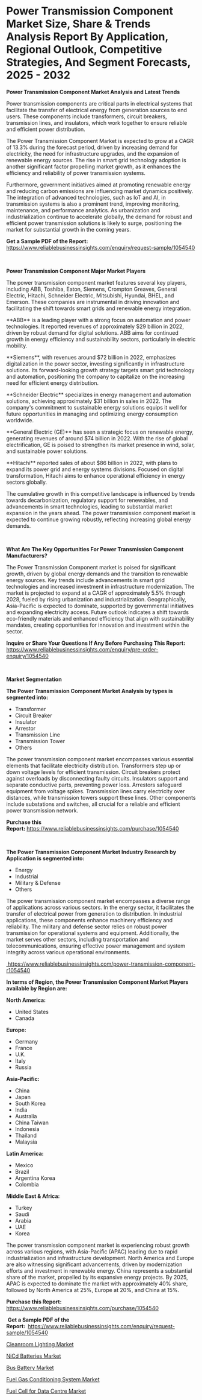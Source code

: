 <p><h1>Power Transmission Component Market Size, Share & Trends Analysis Report By Application, Regional Outlook, Competitive Strategies, And Segment Forecasts, 2025 - 2032</h1></p><p><strong>Power Transmission Component Market Analysis and Latest Trends</strong></p>
<p><p>Power transmission components are critical parts in electrical systems that facilitate the transfer of electrical energy from generation sources to end users. These components include transformers, circuit breakers, transmission lines, and insulators, which work together to ensure reliable and efficient power distribution. </p><p>The Power Transmission Component Market is expected to grow at a CAGR of 13.3% during the forecast period, driven by increasing demand for electricity, the need for infrastructure upgrades, and the expansion of renewable energy sources. The rise in smart grid technology adoption is another significant factor propelling market growth, as it enhances the efficiency and reliability of power transmission systems. </p><p>Furthermore, government initiatives aimed at promoting renewable energy and reducing carbon emissions are influencing market dynamics positively. The integration of advanced technologies, such as IoT and AI, in transmission systems is also a prominent trend, improving monitoring, maintenance, and performance analytics. As urbanization and industrialization continue to accelerate globally, the demand for robust and efficient power transmission solutions is likely to surge, positioning the market for substantial growth in the coming years.</p></p>
<p><strong>Get a Sample PDF of the Report:&nbsp;</strong> <a href="https://www.reliablebusinessinsights.com/enquiry/request-sample/1054540?utm_campaign=57&utm_medium=2&utm_source=Github&utm_content=ia&utm_term=07042025&utm_id=power-transmission-component">https://www.reliablebusinessinsights.com/enquiry/request-sample/1054540</a></p>
<p>&nbsp;</p>
<p><strong>Power Transmission Component Major Market Players</strong></p>
<p><p>The power transmission component market features several key players, including ABB, Toshiba, Eaton, Siemens, Crompton Greaves, General Electric, Hitachi, Schneider Electric, Mitsubishi, Hyundai, BHEL, and Emerson. These companies are instrumental in driving innovation and facilitating the shift towards smart grids and renewable energy integration.</p><p>**ABB** is a leading player with a strong focus on automation and power technologies. It reported revenues of approximately $29 billion in 2022, driven by robust demand for digital solutions. ABB aims for continued growth in energy efficiency and sustainability sectors, particularly in electric mobility.</p><p>**Siemens**, with revenues around $72 billion in 2022, emphasizes digitalization in the power sector, investing significantly in infrastructure solutions. Its forward-looking growth strategy targets smart grid technology and automation, positioning the company to capitalize on the increasing need for efficient energy distribution.</p><p>**Schneider Electric** specializes in energy management and automation solutions, achieving approximately $31 billion in sales in 2022. The company's commitment to sustainable energy solutions equips it well for future opportunities in managing and optimizing energy consumption worldwide.</p><p>**General Electric (GE)** has seen a strategic focus on renewable energy, generating revenues of around $74 billion in 2022. With the rise of global electrification, GE is poised to strengthen its market presence in wind, solar, and sustainable power solutions.</p><p>**Hitachi** reported sales of about $86 billion in 2022, with plans to expand its power grid and energy systems divisions. Focused on digital transformation, Hitachi aims to enhance operational efficiency in energy sectors globally.</p><p>The cumulative growth in this competitive landscape is influenced by trends towards decarbonization, regulatory support for renewables, and advancements in smart technologies, leading to substantial market expansion in the years ahead. The power transmission component market is expected to continue growing robustly, reflecting increasing global energy demands.</p></p>
<p>&nbsp;</p>
<p><strong>What Are The Key Opportunities For Power Transmission Component Manufacturers?</strong></p>
<p><p>The Power Transmission Component market is poised for significant growth, driven by global energy demands and the transition to renewable energy sources. Key trends include advancements in smart grid technologies and increased investment in infrastructure modernization. The market is projected to expand at a CAGR of approximately 5.5% through 2028, fueled by rising urbanization and industrialization. Geographically, Asia-Pacific is expected to dominate, supported by governmental initiatives and expanding electricity access. Future outlook indicates a shift towards eco-friendly materials and enhanced efficiency that align with sustainability mandates, creating opportunities for innovation and investment within the sector.</p></p>
<p><strong>Inquire or Share Your Questions If Any Before Purchasing This Report:</strong> <a href="https://www.reliablebusinessinsights.com/enquiry/pre-order-enquiry/1054540?utm_campaign=57&utm_medium=2&utm_source=Github&utm_content=ia&utm_term=07042025&utm_id=power-transmission-component">https://www.reliablebusinessinsights.com/enquiry/pre-order-enquiry/1054540</a></p>
<p>&nbsp;</p>
<p><strong>Market Segmentation</strong></p>
<p><strong>The Power Transmission Component Market Analysis by types is segmented into:</strong></p>
<p><ul><li>Transformer</li><li>Circuit Breaker</li><li>Insulator</li><li>Arrestor</li><li>Transmission Line</li><li>Transmission Tower</li><li>Others</li></ul></p>
<p><p>The power transmission component market encompasses various essential elements that facilitate electricity distribution. Transformers step up or down voltage levels for efficient transmission. Circuit breakers protect against overloads by disconnecting faulty circuits. Insulators support and separate conductive parts, preventing power loss. Arrestors safeguard equipment from voltage spikes. Transmission lines carry electricity over distances, while transmission towers support these lines. Other components include substations and switches, all crucial for a reliable and efficient power transmission network.</p></p>
<p><strong>Purchase this Report:&nbsp;</strong><a href="https://www.reliablebusinessinsights.com/purchase/1054540?utm_campaign=57&utm_medium=2&utm_source=Github&utm_content=ia&utm_term=07042025&utm_id=power-transmission-component">https://www.reliablebusinessinsights.com/purchase/1054540</a></p>
<p>&nbsp;</p>
<p><strong>The Power Transmission Component Market Industry Research by Application is segmented into:</strong></p>
<p><ul><li>Energy</li><li>Industrial</li><li>Military & Defense</li><li>Others</li></ul></p>
<p><p>The power transmission component market encompasses a diverse range of applications across various sectors. In the energy sector, it facilitates the transfer of electrical power from generation to distribution. In industrial applications, these components enhance machinery efficiency and reliability. The military and defense sector relies on robust power transmission for operational systems and equipment. Additionally, the market serves other sectors, including transportation and telecommunications, ensuring effective power management and system integrity across various operational environments.</p></p>
<p><a href="https://www.reliablebusinessinsights.com/power-transmission-component-r1054540?utm_campaign=57&utm_medium=2&utm_source=Github&utm_content=ia&utm_term=07042025&utm_id=power-transmission-component">&nbsp;https://www.reliablebusinessinsights.com/power-transmission-component-r1054540</a></p>
<p><strong>In terms of Region, the Power Transmission Component Market Players available by Region are:</strong></p>
<p>
    <p> <strong> North America: </strong>
        <ul>
            <li>United States</li>
            <li>Canada</li>
        </ul>
        </p> 
    <p> <strong> Europe: </strong>
        <ul>
            <li>Germany</li>
            <li>France</li>
            <li>U.K.</li>
            <li>Italy</li>
            <li>Russia</li>
        </ul>
        </p> 
    <p> <strong> Asia-Pacific: </strong>
        <ul>
            <li>China</li>
            <li>Japan</li>
            <li>South Korea</li>
            <li>India</li>
            <li>Australia</li>
            <li>China Taiwan</li>
            <li>Indonesia</li>
            <li>Thailand</li>
            <li>Malaysia</li>
        </ul>
        </p> 
    <p> <strong> Latin America: </strong>
        <ul>
            <li>Mexico</li>
            <li>Brazil</li>
            <li>Argentina Korea</li>
            <li>Colombia</li>
        </ul>
        </p> 
    <p> <strong> Middle East & Africa: </strong>
        <ul>
            <li>Turkey</li>
            <li>Saudi</li>
            <li>Arabia</li>
            <li>UAE</li>
            <li>Korea</li>
        </ul>
    </p>
    </p>
<p><p>The power transmission component market is experiencing robust growth across various regions, with Asia-Pacific (APAC) leading due to rapid industrialization and infrastructure development. North America and Europe are also witnessing significant advancements, driven by modernization efforts and investment in renewable energy. China represents a substantial share of the market, propelled by its expansive energy projects. By 2025, APAC is expected to dominate the market with approximately 40% share, followed by North America at 25%, Europe at 20%, and China at 15%.</p></p>
<p><strong>Purchase this Report: </strong><a href="https://www.reliablebusinessinsights.com/purchase/1054540?utm_campaign=57&utm_medium=2&utm_source=Github&utm_content=ia&utm_term=07042025&utm_id=power-transmission-component">https://www.reliablebusinessinsights.com/purchase/1054540</a></p>
<p>&nbsp;<strong>Get a Sample PDF of the Report:&nbsp;&nbsp;</strong><a href="https://www.reliablebusinessinsights.com/enquiry/request-sample/1054540?utm_campaign=57&utm_medium=2&utm_source=Github&utm_content=ia&utm_term=07042025&utm_id=power-transmission-component">https://www.reliablebusinessinsights.com/enquiry/request-sample/1054540</a></p>
<p><strong></strong></p>
<p><p><a href="https://github.com/rumaskdallys2/Market-Research-Report-List-1/blob/main/cleanroom-lighting-market.md?utm_campaign=57&utm_medium=2&utm_source=Github&utm_content=ia&utm_term=07042025&utm_id=power-transmission-component">Cleanroom Lighting Market</a></p><p><a href="https://github.com/abdhsheila7/Market-Research-Report-List-1/blob/main/nicd-batteries-market.md?utm_campaign=57&utm_medium=2&utm_source=Github&utm_content=ia&utm_term=07042025&utm_id=power-transmission-component">NiCd Batteries Market</a></p><p><a href="https://github.com/godekkutero4/Market-Research-Report-List-1/blob/main/bus-battery-market.md?utm_campaign=57&utm_medium=2&utm_source=Github&utm_content=ia&utm_term=07042025&utm_id=power-transmission-component">Bus Battery Market</a></p><p><a href="https://github.com/brinnoifon/Market-Research-Report-List-1/blob/main/fuel-gas-conditioning-system-market.md?utm_campaign=57&utm_medium=2&utm_source=Github&utm_content=ia&utm_term=07042025&utm_id=power-transmission-component">Fuel Gas Conditioning System Market</a></p><p><a href="https://github.com/rjaibiagha/Market-Research-Report-List-1/blob/main/fuel-cell-for-data-centre-market.md?utm_campaign=57&utm_medium=2&utm_source=Github&utm_content=ia&utm_term=07042025&utm_id=power-transmission-component">Fuel Cell for Data Centre Market</a></p></p>